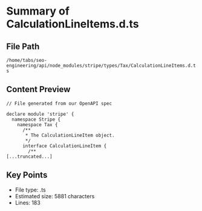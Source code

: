 # Summary of CalculationLineItems.d.ts
  
## File Path
`/home/tabs/seo-engineering/api/node_modules/stripe/types/Tax/CalculationLineItems.d.ts`

## Content Preview
```
// File generated from our OpenAPI spec

declare module 'stripe' {
  namespace Stripe {
    namespace Tax {
      /**
       * The CalculationLineItem object.
       */
      interface CalculationLineItem {
        /**
[...truncated...]
```

## Key Points
- File type: .ts
- Estimated size: 5881 characters
- Lines: 183
